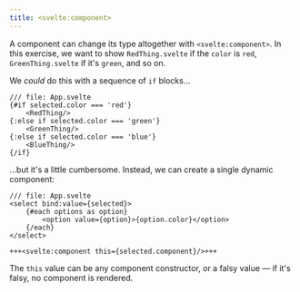 ```yaml
---
title: <svelte:component>
---
```


A component can change its type altogether with `<svelte:component>`. In this exercise, we want to show `RedThing.svelte` if the `color` is `red`, `GreenThing.svelte` if it's `green`, and so on.

We _could_ do this with a sequence of `if` blocks...

```svelte
/// file: App.svelte
{#if selected.color === 'red'}
	<RedThing/>
{:else if selected.color === 'green'}
	<GreenThing/>
{:else if selected.color === 'blue'}
	<BlueThing/>
{/if}
```

...but it's a little cumbersome. Instead, we can create a single dynamic component:

```svelte
/// file: App.svelte
<select bind:value={selected}>
	{#each options as option}
		<option value={option}>{option.color}</option>
	{/each}
</select>

+++<svelte:component this={selected.component}/>+++
```

The `this` value can be any component constructor, or a falsy value — if it's falsy, no component is rendered.
